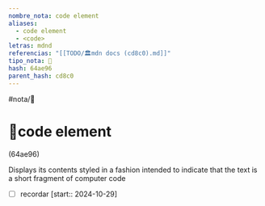 ```yaml
---
nombre_nota: code element
aliases:
  - code element
  - <code>
letras: mdnd
referencias: "[[TODO/🏛️mdn docs (cd8c0).md]]"
tipo_nota: 📑
hash: 64ae96
parent_hash: cd8c0
---
```


#nota/📑

# 📑code element
<div class="hash">(64ae96)</div>


Displays its contents styled in a fashion intended to indicate that the text is a short fragment of computer code


- [ ] recordar  [start:: 2024-10-29]
